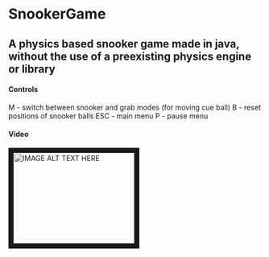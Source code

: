 # SnookerGame 
## A physics based snooker game made in java, without the use of a preexisting physics engine or library
#### Controls 
M - switch between snooker and grab modes (for moving cue ball)
B - reset positions of snooker balls
ESC - main menu
P - pause menu

#### Video
<a href="http://www.youtube.com/watch?feature=player_embedded&v=jEl0M2lLExM
" target="_blank"><img src="http://img.youtube.com/vi/jEl0M2lLExM/0.jpg" 
alt="IMAGE ALT TEXT HERE" width="240" height="180" border="10" /></a>

